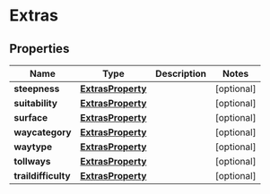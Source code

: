 
# Extras

## Properties
Name | Type | Description | Notes
------------ | ------------- | ------------- | -------------
**steepness** | [**ExtrasProperty**](ExtrasProperty.md) |  |  [optional]
**suitability** | [**ExtrasProperty**](ExtrasProperty.md) |  |  [optional]
**surface** | [**ExtrasProperty**](ExtrasProperty.md) |  |  [optional]
**waycategory** | [**ExtrasProperty**](ExtrasProperty.md) |  |  [optional]
**waytype** | [**ExtrasProperty**](ExtrasProperty.md) |  |  [optional]
**tollways** | [**ExtrasProperty**](ExtrasProperty.md) |  |  [optional]
**traildifficulty** | [**ExtrasProperty**](ExtrasProperty.md) |  |  [optional]



